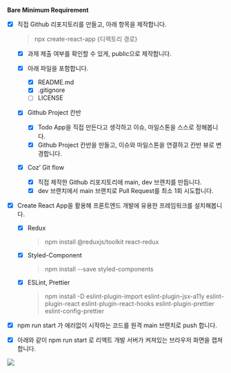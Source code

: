 **Bare Minimum Requirement**
- [x] 직접 Github 리포지토리를 만들고, 아래 항목을 제작합니다.
  > npx create-react-app {디렉토리 경로}

    - [x] 과제 제출 여부를 확인할 수 있게, public으로 제작합니다.

    - [x] 아래 파일을 포함합니다.
        - [x] README.md
        - [x] .gitignore
        - [ ] LICENSE

    - [x] Github Project 칸반
        - [x] Todo App을 직접 만든다고 생각하고 이슈, 마일스톤을 스스로 정해봅니다.
        - [x] Github Project 칸반을 만들고, 이슈와 마일스톤을 연결하고 칸반 뷰로 변경합니다.

    - [x] Coz’ Git flow
        - [x] 직접 제작한 Github 리포지토리에 main, dev 브랜치를 만듭니다.
        - [x] dev 브랜치에서 main 브랜치로 Pull Request를 최소 1회 시도합니다.

- [x] Create React App을 활용해 프론트엔드 개발에 유용한 프레임워크를 설치해봅니다.
    - [x] Redux
      > npm install @reduxjs/toolkit react-redux

    - [x] Styled-Component
      > npm install --save styled-components

    - [x] ESLint, Prettier
      > npm install -D eslint-plugin-import eslint-plugin-jsx-a11y eslint-plugin-react eslint-plugin-react-hooks eslint-plugin-prettier eslint-config-prettier

- [x] npm run start 가 에러없이 시작하는 코드를 원격 main 브랜치로 push 합니다.

- [x] 아래와 같이 npm run start 로 리액트 개발 서버가 켜져있는 브라우저 화면을 캡쳐합니다.
<img src="https://user-images.githubusercontent.com/107869548/197155890-22bbb99d-77a3-4368-a377-4639fa13b5dd.png">
